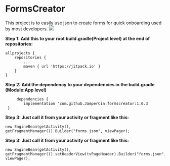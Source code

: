 # FormsCreator
This project is to easily use json to create forms for quick onboarding  used by most developers.
[![](https://jitpack.io/v/JamperCin/FormsCreator.svg)](https://jitpack.io/#JamperCin/FormsCreator)

**Step 1: Add this to your root build.gradle(Project level) at the end of repositories:**

	allprojects {
		repositories {
			...
			maven { url 'https://jitpack.io' }
		}
	}
  
  **Step 2: Add the dependency to your dependencies in the build.gradle (Module:App level)**

         dependencies {
	        implementation 'com.github.JamperCin:formscreator:1.0.3'
	 }


  
  
  **Step 3: Just call it from your activity or fragment like this:**
  ```
  new EngineBean(getActivity(), getFragmentManager()).Builder("forms.json", viewPager);
```

 **Step 3: Just call it from your activity or fragment like this:**
  ```
  new EngineBean(getActivity(), getFragmentManager()).setHeaderView(tvPageHeader).Builder("forms.json", viewPager);

```
